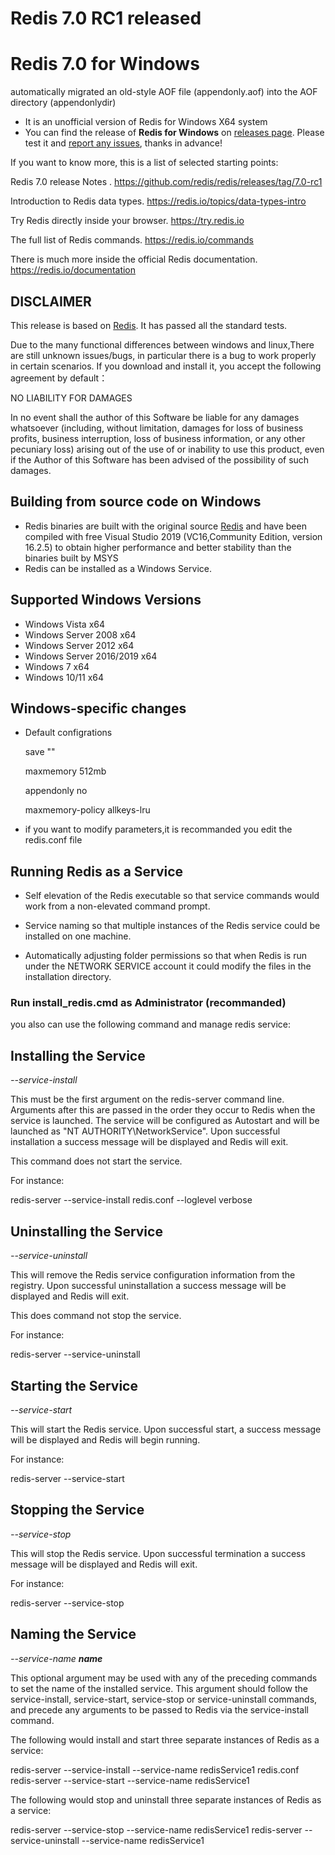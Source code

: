 # Redis 7.0 RC1 released

# Redis 7.0 for Windows

 automatically migrated an old-style AOF file (appendonly.aof) into the AOF directory (appendonlydir)

- It is an unofficial version of Redis for Windows X64 system
- You can find the release of **Redis for Windows** on [releases page](https://github.com/zkteco-home/redis/releases). Please test it and [report any issues](https://github.com/zkteco-india/redis/wiki/Submitting-an-Issue), thanks in advance!

If you want to know more, this is a list of selected starting points:

Redis 7.0 release Notes . https://github.com/redis/redis/releases/tag/7.0-rc1

Introduction to Redis data types. https://redis.io/topics/data-types-intro

Try Redis directly inside your browser. https://try.redis.io

The full list of Redis commands. https://redis.io/commands

There is much more inside the official Redis documentation. https://redis.io/documentation

## DISCLAIMER

This release is based on [Redis](https://github.com/redis/redis). It has passed all the standard tests.

Due to the many functional differences between windows and linux,There are still unknown issues/bugs, in particular there is a bug to work properly in certain scenarios.
If you download and install it, you accept the following agreement by default：

NO LIABILITY FOR DAMAGES

In no event shall the author of this Software be liable for any damages whatsoever (including, without limitation, damages for loss of business profits, business interruption, loss of business information, or any other pecuniary loss) arising out of the use of or inability to use this product, even if the Author of this Software has been advised of the possibility of such damages.


## Building from source code on Windows

  - Redis binaries are built with the original source [Redis](https://github.com/redis/redis) and have been compiled with free Visual Studio 2019 (VC16,Community Edition, version 16.2.5) to obtain higher performance and better stability than the binaries built by MSYS
  - Redis can be installed as a Windows Service.
  
## Supported Windows Versions

- Windows Vista x64
- Windows Server 2008 x64
- Windows Server 2012 x64
- Windows Server 2016/2019 x64  
- Windows 7 x64
- Windows 10/11 x64


## Windows-specific changes

- Default configrations

	save ""
	
	maxmemory 512mb
	
	appendonly no
	
	maxmemory-policy allkeys-lru

- if you want to modify parameters,it is recommanded you edit the redis.conf file


## Running Redis as a Service

-   Self elevation of the Redis executable so that service commands would work from a non-elevated command prompt.

-   Service naming so that multiple instances of the Redis service could be installed on one machine.

-   Automatically adjusting folder permissions so that when Redis is run under the NETWORK SERVICE account it could modify the files in the installation directory.



### Run install_redis.cmd as Administrator  (recommanded)

you also can use the following command and manage redis service:


Installing the Service
------------------------

*--service-install*

This must be the first argument on the redis-server command line. Arguments after this are passed in the order they occur to Redis when the service is launched. The service will be configured as Autostart and will be launched as "NT AUTHORITY\\NetworkService". Upon successful installation a success message will be displayed and Redis will exit.

This command does not start the service.

For instance:

redis-server --service-install redis.conf --loglevel verbose

Uninstalling the Service
------------------------

*--service-uninstall*

This will remove the Redis service configuration information from the registry. Upon successful uninstallation a success message will be displayed and Redis will exit.

This does command not stop the service.

For instance:

redis-server --service-uninstall

Starting the Service
--------------------

*--service-start*

This will start the Redis service. Upon successful start, a success message will be displayed and Redis will begin running.

For instance:

redis-server --service-start

Stopping the Service
--------------------

*--service-stop*

This will stop the Redis service. Upon successful termination a success message will be displayed and Redis will exit.

For instance:

redis-server --service-stop

Naming the Service
------------------

*--service-name **name***

This optional argument may be used with any of the preceding commands to set the name of the installed service. This argument should follow the service-install, service-start, service-stop or service-uninstall commands, and precede any arguments to be passed to Redis via the service-install command.

The following would install and start three separate instances of Redis as a service:

redis-server --service-install --service-name redisService1 redis.conf
redis-server --service-start --service-name redisService1

The following would stop and uninstall three separate instances of Redis as a service:

redis-server --service-stop --service-name redisService1
redis-server --service-uninstall --service-name redisService1

  
